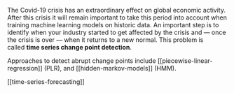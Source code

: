 The Covid-19 crisis has an extraordinary effect on global economic activity. After this crisis it will remain important to take this period into account when training machine learning models on historic data. An important step is to identify when your industry started to get affected by the crisis and — once the crisis is over — when it returns to a new normal. This problem is called **time series change point detection**. 

Approaches to detect abrupt change points include [[piecewise-linear-regression]] (PLR), and [[hidden-markov-models]] (HMM).

[[time-series-forecasting]]